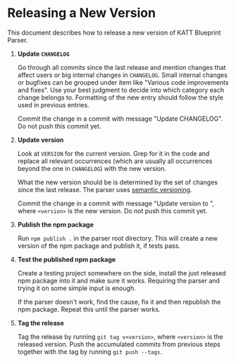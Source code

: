 Releasing a New Version
=======================

This document describes how to release a new version of KATT Blueprint Parser.

  1. **Update `CHANGELOG`**

     Go through all commits since the last release and mention changes that
     affect users or big internal changes in `CHANGELOG`. Small internal changes
     or bugfixes can be grouped under item like "Various code improvements and
     fixes". Use your best judgment to decide into which category each change
     belongs to. Formatting of the new entry should follow the style used in
     previous entries.

     Commit the change in a commit with message "Update CHANGELOG". Do not push
     this commit yet.

  2. **Update version**

     Look at `VERSION` for the current version. Grep for it in the code and
     replace all relevant occurrences (which are usually all occurrences beyond
     the one in `CHANGELOG`) with the new version.

     What the new version should be is determined by the set of changes since
     the last release. The parser uses [semantic
     versioning](http://semver.org/).

     Commit the change in a commit with message "Update version to <version>",
     where `<version>` is the new version. Do not push this commit yet.

  3. **Publish the npm package**

     Run `npm publish .` in the parser root directory. This will create a new
     version of the npm package and publish it, if tests pass.

  4. **Test the published npm package**

     Create a testing project somewhere on the side, install the just released
     npm package into it and make sure it works. Requiring the parser and trying
     it on some simple input is enough.

     If the parser doesn't work, find the cause, fix it and then republish the
     npm package. Repeat this until the parser works.

  5. **Tag the release**

     Tag the release by running `git tag v<version>`, where `<version>` is the
     released version. Push the accumulated commits from previous steps together
     with the tag by running `git push --tags`.
